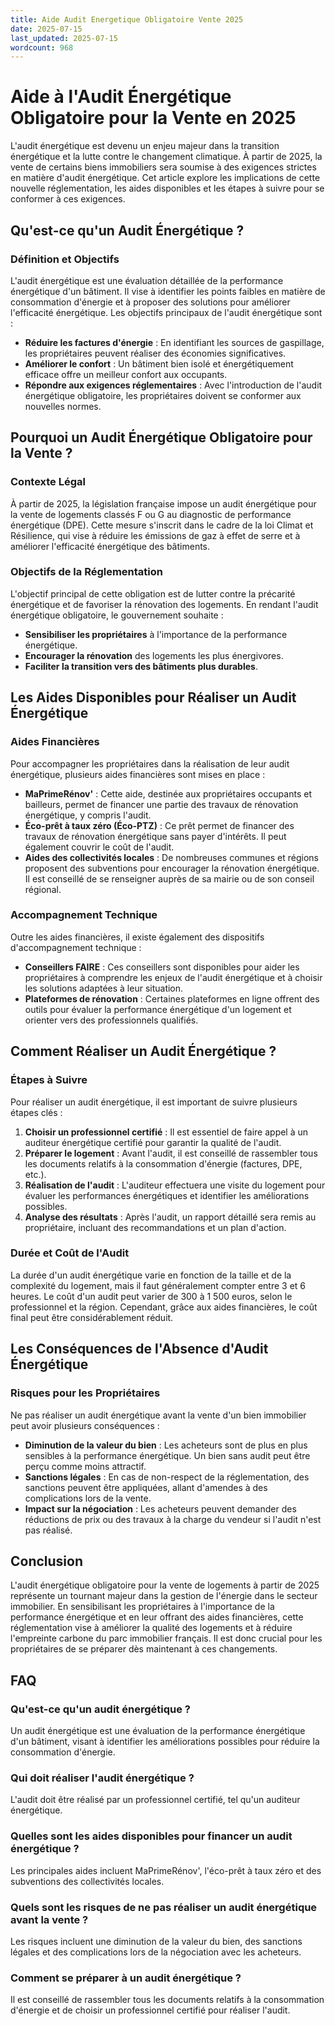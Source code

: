 ```yaml
---
title: Aide Audit Energetique Obligatoire Vente 2025
date: 2025-07-15
last_updated: 2025-07-15
wordcount: 968
---
```


# Aide à l'Audit Énergétique Obligatoire pour la Vente en 2025

L'audit énergétique est devenu un enjeu majeur dans la transition énergétique et la lutte contre le changement climatique. À partir de 2025, la vente de certains biens immobiliers sera soumise à des exigences strictes en matière d'audit énergétique. Cet article explore les implications de cette nouvelle réglementation, les aides disponibles et les étapes à suivre pour se conformer à ces exigences.

## Qu'est-ce qu'un Audit Énergétique ?

### Définition et Objectifs

L'audit énergétique est une évaluation détaillée de la performance énergétique d'un bâtiment. Il vise à identifier les points faibles en matière de consommation d'énergie et à proposer des solutions pour améliorer l'efficacité énergétique. Les objectifs principaux de l'audit énergétique sont :

- **Réduire les factures d'énergie** : En identifiant les sources de gaspillage, les propriétaires peuvent réaliser des économies significatives.
- **Améliorer le confort** : Un bâtiment bien isolé et énergétiquement efficace offre un meilleur confort aux occupants.
- **Répondre aux exigences réglementaires** : Avec l'introduction de l'audit énergétique obligatoire, les propriétaires doivent se conformer aux nouvelles normes.

## Pourquoi un Audit Énergétique Obligatoire pour la Vente ?

### Contexte Légal

À partir de 2025, la législation française impose un audit énergétique pour la vente de logements classés F ou G au diagnostic de performance énergétique (DPE). Cette mesure s'inscrit dans le cadre de la loi Climat et Résilience, qui vise à réduire les émissions de gaz à effet de serre et à améliorer l'efficacité énergétique des bâtiments.

### Objectifs de la Réglementation

L'objectif principal de cette obligation est de lutter contre la précarité énergétique et de favoriser la rénovation des logements. En rendant l'audit énergétique obligatoire, le gouvernement souhaite :

- **Sensibiliser les propriétaires** à l'importance de la performance énergétique.
- **Encourager la rénovation** des logements les plus énergivores.
- **Faciliter la transition vers des bâtiments plus durables**.

## Les Aides Disponibles pour Réaliser un Audit Énergétique

### Aides Financières

Pour accompagner les propriétaires dans la réalisation de leur audit énergétique, plusieurs aides financières sont mises en place :

- **MaPrimeRénov'** : Cette aide, destinée aux propriétaires occupants et bailleurs, permet de financer une partie des travaux de rénovation énergétique, y compris l'audit.
- **Éco-prêt à taux zéro (Éco-PTZ)** : Ce prêt permet de financer des travaux de rénovation énergétique sans payer d'intérêts. Il peut également couvrir le coût de l'audit.
- **Aides des collectivités locales** : De nombreuses communes et régions proposent des subventions pour encourager la rénovation énergétique. Il est conseillé de se renseigner auprès de sa mairie ou de son conseil régional.

### Accompagnement Technique

Outre les aides financières, il existe également des dispositifs d'accompagnement technique :

- **Conseillers FAIRE** : Ces conseillers sont disponibles pour aider les propriétaires à comprendre les enjeux de l'audit énergétique et à choisir les solutions adaptées à leur situation.
- **Plateformes de rénovation** : Certaines plateformes en ligne offrent des outils pour évaluer la performance énergétique d'un logement et orienter vers des professionnels qualifiés.

## Comment Réaliser un Audit Énergétique ?

### Étapes à Suivre

Pour réaliser un audit énergétique, il est important de suivre plusieurs étapes clés :

1. **Choisir un professionnel certifié** : Il est essentiel de faire appel à un auditeur énergétique certifié pour garantir la qualité de l'audit.
2. **Préparer le logement** : Avant l'audit, il est conseillé de rassembler tous les documents relatifs à la consommation d'énergie (factures, DPE, etc.).
3. **Réalisation de l'audit** : L'auditeur effectuera une visite du logement pour évaluer les performances énergétiques et identifier les améliorations possibles.
4. **Analyse des résultats** : Après l'audit, un rapport détaillé sera remis au propriétaire, incluant des recommandations et un plan d'action.

### Durée et Coût de l'Audit

La durée d'un audit énergétique varie en fonction de la taille et de la complexité du logement, mais il faut généralement compter entre 3 et 6 heures. Le coût d'un audit peut varier de 300 à 1 500 euros, selon le professionnel et la région. Cependant, grâce aux aides financières, le coût final peut être considérablement réduit.

## Les Conséquences de l'Absence d'Audit Énergétique

### Risques pour les Propriétaires

Ne pas réaliser un audit énergétique avant la vente d'un bien immobilier peut avoir plusieurs conséquences :

- **Diminution de la valeur du bien** : Les acheteurs sont de plus en plus sensibles à la performance énergétique. Un bien sans audit peut être perçu comme moins attractif.
- **Sanctions légales** : En cas de non-respect de la réglementation, des sanctions peuvent être appliquées, allant d'amendes à des complications lors de la vente.
- **Impact sur la négociation** : Les acheteurs peuvent demander des réductions de prix ou des travaux à la charge du vendeur si l'audit n'est pas réalisé.

## Conclusion

L'audit énergétique obligatoire pour la vente de logements à partir de 2025 représente un tournant majeur dans la gestion de l'énergie dans le secteur immobilier. En sensibilisant les propriétaires à l'importance de la performance énergétique et en leur offrant des aides financières, cette réglementation vise à améliorer la qualité des logements et à réduire l'empreinte carbone du parc immobilier français. Il est donc crucial pour les propriétaires de se préparer dès maintenant à ces changements.

## FAQ

### Qu'est-ce qu'un audit énergétique ?

Un audit énergétique est une évaluation de la performance énergétique d'un bâtiment, visant à identifier les améliorations possibles pour réduire la consommation d'énergie.

### Qui doit réaliser l'audit énergétique ?

L'audit doit être réalisé par un professionnel certifié, tel qu'un auditeur énergétique.

### Quelles sont les aides disponibles pour financer un audit énergétique ?

Les principales aides incluent MaPrimeRénov', l'éco-prêt à taux zéro et des subventions des collectivités locales.

### Quels sont les risques de ne pas réaliser un audit énergétique avant la vente ?

Les risques incluent une diminution de la valeur du bien, des sanctions légales et des complications lors de la négociation avec les acheteurs.

### Comment se préparer à un audit énergétique ?

Il est conseillé de rassembler tous les documents relatifs à la consommation d'énergie et de choisir un professionnel certifié pour réaliser l'audit.
